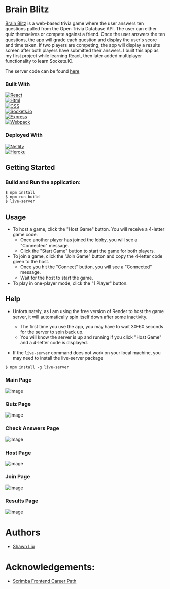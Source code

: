 # Brain Blitz
[Brain Blitz](https://brain-blitz-shawnliu.netlify.app/) is a web-based trivia game where the user answers ten questions pulled from the Open Trivia Database API. The user can either quiz themselves or compete against a friend. Once the user answers the ten questions, the app will grade each question and display the user's score and time taken. If two players are competing, the app will display a results screen after both players have submitted their answers. I built this app as my first project while learning React, then later added multiplayer functionality to learn Sockets.IO.

The server code can be found [here](https://github.com/shawn8913/brain-blitz-server/tree/main)

### Built With
[![React][React.js]][React-url]\
[![Html][Html.js]][Html-url]\
[![CSS][CSS.js]][CSS-url]\
[![Sockets.io][Sockets.js]][Sockets-url]\
[![Express][Express.js]][Express-url]\
[![Webpack][Webpack.js]][Webpack-url]

### Deployed With
[![Netlify][Netlify.js]][Netlify-url]\
[![Heroku][Heroku.js]][Heroku-url]

## Getting Started
### Build and Run the application:

```
$ npm install
$ npm run build
$ live-server
````

## Usage
* To host a game, click the "Host Game" button. You will receive a 4-letter game code.
  * Once another player has joined the lobby, you will see a "Connected" message.
  * Click the "Start Game" button to start the game for both players.
* To join a game, click the "Join Game" button and copy the 4-letter code given to the host.
  * Once you hit the "Connect" button, you will see a "Connected" message.
  * Wait for the host to start the game.
* To play in one-player mode, click the "1 Player" button. 

## Help
* Unfortunately, as I am using the free version of Render to host the game server, it will automatically spin itself down after some inactivity.
  * The first time you use the app, you may have to wait 30-60 seconds for the server to spin back up.
  * You will know the server is up and running if you click "Host Game" and a 4-letter code is displayed.
    
* If the `live-server` command does not work on your local machine, you may need to install the live-server package
```
$ npm install -g live-server
````

### Main Page
![image](https://github.com/shawn8913/brain-blitz/assets/119635447/975e0918-955a-42c2-8533-69996e6c57da)

### Quiz Page
![image](https://github.com/shawn8913/brain-blitz/assets/119635447/f41bb956-4d38-416c-88b2-d90982d3a65f)

### Check Answers Page
![image](https://github.com/shawn8913/brain-blitz/assets/119635447/53c8c2a9-41d5-4502-aab8-c0063a7a1c34)

### Host Page
![image](https://github.com/shawn8913/brain-blitz/assets/119635447/f5e31b94-db77-416a-92ae-b63520a11bc6)

### Join Page
![image](https://github.com/shawn8913/brain-blitz/assets/119635447/fc3aa9c9-ef82-4812-8919-57d1aeb128c8)

### Results Page
![image](https://github.com/shawn8913/brain-blitz/assets/119635447/d87d5e6d-417c-4c7e-8adb-dbffba4a4f04)

# Authors
* [Shawn Liu](https://github.com/shawn8913)

# Acknowledgements:
* [Scrimba Frontend Career Path](https://scrimba.com/learn/frontend)

[React.js]: https://img.shields.io/badge/React-20232A?style=for-the-badge&logo=react&logoColor=61DAFB
[React-url]: https://reactjs.org/
[Html.js]: https://img.shields.io/badge/html-20232A?style=for-the-badge&logo=html5
[Html-url]: https://developer.mozilla.org/en-US/docs/Learn/Getting_started_with_the_web/HTML_basics
[CSS.js]: https://img.shields.io/badge/css-20232A?style=for-the-badge&logo=css3
[CSS-url]: https://developer.mozilla.org/en-US/docs/Web/CSS
[Sockets.js]: https://img.shields.io/badge/Sockets.io-20232A?style=for-the-badge&logo=socketdotio&logoColor=61DAFB
[Sockets-url]: https://socket.io/
[Express.js]: https://img.shields.io/badge/Express-20232A?style=for-the-badge&logo=express
[Express-url]: https://expressjs.com/
[Webpack.js]: https://img.shields.io/badge/Webpack-20232A?style=for-the-badge&logo=webpack
[Webpack-url]: https://webpack.js.org/
[Netlify.js]: https://img.shields.io/badge/Netlify-20232A?style=for-the-badge&logo=netlify
[Netlify-url]: https://www.netlify.com/
[Heroku.js]: https://img.shields.io/badge/Heroku-20232A?style=for-the-badge&logo=heroku
[Heroku-url]: https://dashboard.heroku.com/
